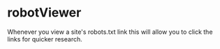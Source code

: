 # robotViewer
Whenever you view a site's robots.txt link this will allow you to click the links for quicker research.
